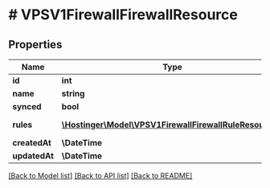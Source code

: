 # # VPSV1FirewallFirewallResource

## Properties

Name | Type | Description | Notes
------------ | ------------- | ------------- | -------------
**id** | **int** | Firewall ID |
**name** | **string** | Firewall name |
**synced** | **bool** | Is current firewall synced with VPS |
**rules** | [**\Hostinger\Model\VPSV1FirewallFirewallRuleResource[]**](VPSV1FirewallFirewallRuleResource.md) | Array of [&#x60;VPS.V1.Firewall.FirewallRuleResource&#x60;](#model/vpsv1firewallfirewallruleresource) |
**createdAt** | **\DateTime** |  |
**updatedAt** | **\DateTime** |  |

[[Back to Model list]](../../README.md#models) [[Back to API list]](../../README.md#endpoints) [[Back to README]](../../README.md)
